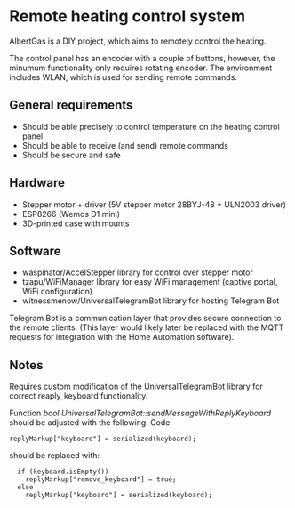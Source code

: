 # Remote heating control system

AlbertGas is a DIY project, which aims to remotely control the heating.

The control panel has an encoder with a couple of buttons, however, the minumum functionality only requires rotating encoder.
The environment includes WLAN, which is used for sending remote commands.

## General requirements

- Should be able precisely to control temperature on the heating control panel
- Should be able to receive (and send) remote commands
- Should be secure and safe

## Hardware

- Stepper motor + driver (5V stepper motor 28BYJ-48 + ULN2003 driver)
- ESP8266 (Wemos D1 mini)
- 3D-printed case with mounts

## Software

- waspinator/AccelStepper library for control over stepper motor
- tzapu/WiFiManager library for easy WiFi management (captive portal, WiFi configuration)
- witnessmenow/UniversalTelegramBot library for hosting Telegram Bot

Telegram Bot is a communication layer that provides secure connection to the remote clients.
(This layer would likely later be replaced with the MQTT requests for integration with the Home Automation software).

## Notes

Requires custom modification of the UniversalTelegramBot library for correct reaply_keyboard functionality.

Function _bool UniversalTelegramBot::sendMessageWithReplyKeyboard_ should be adjusted with the following:
Code
```
replyMarkup["keyboard"] = serialized(keyboard);
```

should be replaced with:

```
  if (keyboard.isEmpty())
    replyMarkup["remove_keyboard"] = true;
  else
    replyMarkup["keyboard"] = serialized(keyboard);
```
